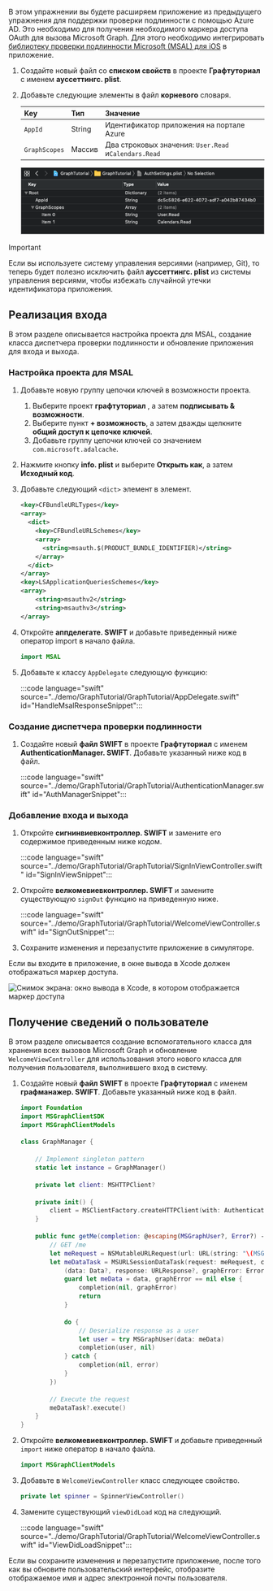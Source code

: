 <!-- markdownlint-disable MD002 MD041 -->

В этом упражнении вы будете расширяем приложение из предыдущего упражнения для поддержки проверки подлинности с помощью Azure AD. Это необходимо для получения необходимого маркера доступа OAuth для вызова Microsoft Graph. Для этого необходимо интегрировать [библиотеку проверки подлинности Microsoft (MSAL) для iOS](https://github.com/AzureAD/microsoft-authentication-library-for-objc) в приложение.

1. Создайте новый файл со **списком свойств** в проекте **Графтуториал** с именем **ауссеттингс. plist**.
1. Добавьте следующие элементы в файл **корневого** словаря.

    | Key | Тип | Значение |
    |-----|------|-------|
    | `AppId` | String | Идентификатор приложения на портале Azure |
    | `GraphScopes` | Массив | Два строковых значения: `User.Read` и`Calendars.Read` |

    ![Снимок экрана: файл Ауссеттингс. plist в Xcode](./images/auth-settings.png)

> [!IMPORTANT]
> Если вы используете систему управления версиями (например, Git), то теперь будет полезно исключить файл **ауссеттингс. plist** из системы управления версиями, чтобы избежать случайной утечки идентификатора приложения.

## <a name="implement-sign-in"></a>Реализация входа

В этом разделе описывается настройка проекта для MSAL, создание класса диспетчера проверки подлинности и обновление приложения для входа и выхода.

### <a name="configure-project-for-msal"></a>Настройка проекта для MSAL

1. Добавьте новую группу цепочки ключей в возможности проекта.
    1. Выберите проект **графтуториал** , а затем **подписывать & возможности**.
    1. Выберите пункт **+ возможность**, а затем дважды щелкните **общий доступ к цепочке ключей**.
    1. Добавьте группу цепочки ключей со значением `com.microsoft.adalcache`.

1. Нажмите кнопку **info. plist** и выберите **Открыть как**, а затем **Исходный код**.
1. Добавьте следующий `<dict>` элемент в элемент.

    ```xml
    <key>CFBundleURLTypes</key>
    <array>
      <dict>
        <key>CFBundleURLSchemes</key>
        <array>
          <string>msauth.$(PRODUCT_BUNDLE_IDENTIFIER)</string>
        </array>
      </dict>
    </array>
    <key>LSApplicationQueriesSchemes</key>
    <array>
        <string>msauthv2</string>
        <string>msauthv3</string>
    </array>
    ```

1. Откройте **аппделегате. SWIFT** и добавьте приведенный ниже оператор import в начало файла.

    ```Swift
    import MSAL
    ```

1. Добавьте к классу `AppDelegate` следующую функцию:

    :::code language="swift" source="../demo/GraphTutorial/GraphTutorial/AppDelegate.swift" id="HandleMsalResponseSnippet":::

### <a name="create-authentication-manager"></a>Создание диспетчера проверки подлинности

1. Создайте новый **файл SWIFT** в проекте **Графтуториал** с именем **AuthenticationManager. SWIFT**. Добавьте указанный ниже код в файл.

    :::code language="swift" source="../demo/GraphTutorial/GraphTutorial/AuthenticationManager.swift" id="AuthManagerSnippet":::

### <a name="add-sign-in-and-sign-out"></a>Добавление входа и выхода

1. Откройте **сигнинвиевконтроллер. SWIFT** и замените его содержимое приведенным ниже кодом.

    :::code language="swift" source="../demo/GraphTutorial/GraphTutorial/SignInViewController.swift" id="SignInViewSnippet":::

1. Откройте **велкомевиевконтроллер. SWIFT** и замените существующую `signOut` функцию на приведенную ниже.

    :::code language="swift" source="../demo/GraphTutorial/GraphTutorial/WelcomeViewController.swift" id="SignOutSnippet":::

1. Сохраните изменения и перезапустите приложение в симуляторе.

Если вы входите в приложение, в окне вывода в Xcode должен отображаться маркер доступа.

![Снимок экрана: окно вывода в Xcode, в котором отображается маркер доступа](./images/access-token-output.png)

## <a name="get-user-details"></a>Получение сведений о пользователе

В этом разделе описывается создание вспомогательного класса для хранения всех вызовов Microsoft Graph и обновление `WelcomeViewController` для использования этого нового класса для получения пользователя, выполнившего вход в систему.

1. Создайте новый **файл SWIFT** в проекте **Графтуториал** с именем **графманажер. SWIFT**. Добавьте указанный ниже код в файл.

    ```Swift
    import Foundation
    import MSGraphClientSDK
    import MSGraphClientModels

    class GraphManager {

        // Implement singleton pattern
        static let instance = GraphManager()

        private let client: MSHTTPClient?

        private init() {
            client = MSClientFactory.createHTTPClient(with: AuthenticationManager.instance)
        }

        public func getMe(completion: @escaping(MSGraphUser?, Error?) -> Void) {
            // GET /me
            let meRequest = NSMutableURLRequest(url: URL(string: "\(MSGraphBaseURL)/me")!)
            let meDataTask = MSURLSessionDataTask(request: meRequest, client: self.client, completion: {
                (data: Data?, response: URLResponse?, graphError: Error?) in
                guard let meData = data, graphError == nil else {
                    completion(nil, graphError)
                    return
                }

                do {
                    // Deserialize response as a user
                    let user = try MSGraphUser(data: meData)
                    completion(user, nil)
                } catch {
                    completion(nil, error)
                }
            })

            // Execute the request
            meDataTask?.execute()
        }
    }
    ```

1. Откройте **велкомевиевконтроллер. SWIFT** и добавьте приведенный `import` ниже оператор в начало файла.

    ```Swift
    import MSGraphClientModels
    ```

1. Добавьте в `WelcomeViewController` класс следующее свойство.

    ```Swift
    private let spinner = SpinnerViewController()
    ```

1. Замените существующий `viewDidLoad` код на следующий.

    :::code language="swift" source="../demo/GraphTutorial/GraphTutorial/WelcomeViewController.swift" id="ViewDidLoadSnippet":::

Если вы сохраните изменения и перезапустите приложение, после того как вы обновите пользовательский интерфейс, отобразите отображаемое имя и адрес электронной почты пользователя.
